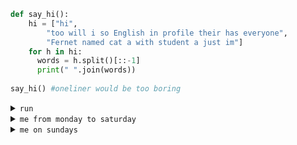 
```python
def say_hi():
    hi = ["hi",
        "too will i so English in profile their has everyone",
        "Fernet named cat a with student a just im"]
    for h in hi:
      words = h.split()[::-1]
      print(" ".join(words))
 
say_hi() #oneliner would be too boring
```
<details>
<summary><code>run</code></summary>
    
    hi
    everyone has their profile in English so i will too
    im just a student with a cat named Fernet
</details>

<details>
<summary><code>me from monday to saturday</code></summary>
<center>
    <img src="https://media.giphy.com/media/zOvBKUUEERdNm/giphy.gif" />
    </a>
</center>
</details>

<details>
<summary><code>me on sundays</code></summary>
<center>
    <img src="https://media.giphy.com/media/ySpxjJmsq9gsw/giphy.gif" />
    </a>
</center>
</details>
<!-- hold on the paco old woman, i dont care anything -->
